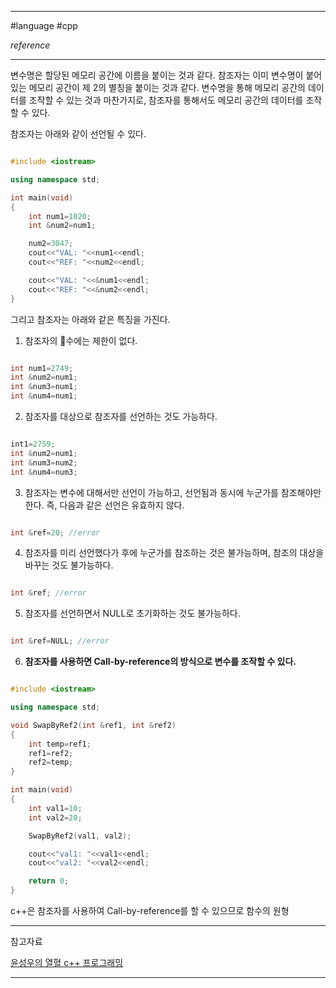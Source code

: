 
---

#language #cpp 

*reference*

---

변수명은 할당된 메모리 공간에 이름을 붙이는 것과 같다. 참조자는 이미 변수명이 붙어있는 메모리 공간이 제 2의 별칭을 붙이는 것과 같다. 변수명을 통해 메모리 공간의 데이터를 조작할 수 있는 것과 마찬가지로, 참조자를 통해서도 메모리 공간의 데이터를 조작할 수 있다.

참조자는 아래와 같이 선언될 수 있다.

~~~cpp

#include <iostream>

using namespace std;

int main(void)
{
	int num1=1020;
	int &num2=num1;

	num2=3047;
	cout<<"VAL: "<<num1<<endl;
	cout<<"REF: "<<num2<<endl;

	cout<<"VAL: "<<&num1<<endl;
	cout<<"REF: "<<&num2<<endl;
}

~~~

그리고 참조자는 아래와 같은 특징을 가진다.

1. 참조자의 수에는 제한이 없다.

~~~cpp

int num1=2749;
int &num2=num1;
int &num3=num1;
int &num4=num1;

~~~

2. 참조자를 대상으로 참조자를 선언하는 것도 가능하다.

~~~cpp

int1=2759;
int &num2=num1;
int &num3=num2;
int &num4=num3;

~~~

3. 참조자는 변수에 대해서만 선언이 가능하고, 선언됨과 동시에 누군가를 참조해야만 한다. 즉, 다음과 같은 선언은 유효하지 않다.

~~~cpp

int &ref=20; //error

~~~

4. 참조자를 미리 선언했다가 후에 누군가를 참조하는 것은 불가능하며, 참조의 대상을 바꾸는 것도 불가능하다.

~~~cpp

int &ref; //error

~~~

5. 참조자를 선언하면서 NULL로 초기화하는 것도 불가능하다.

~~~cpp

int &ref=NULL; //error

~~~

6. **참조자를 사용하면 Call-by-reference의 방식으로 변수를 조작할 수 있다.**

~~~cpp

#include <iostream>

using namespace std;

void SwapByRef2(int &ref1, int &ref2)
{
	int temp=ref1;
	ref1=ref2;
	ref2=temp;
}

int main(void)
{
	int val1=10;
	int val2=20;

	SwapByRef2(val1, val2);

	cout<<"val1: "<<val1<<endl;
	cout<<"val2: "<<val2<<endl;

	return 0;
}

~~~

c++은 참조자를 사용하여 Call-by-reference를 할 수 있으므로 함수의 원형

---

참고자료

[윤성우의 열혈 c++ 프로그래밍](https://product.kyobobook.co.kr/detail/S000001589147)

---